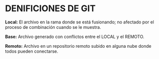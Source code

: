 # DENIFICIONES DE GIT

**Local:** El archivo en la rama donde se está fusionando; no afectado por el
 proceso de combinación cuando se le muestra.

**Base:** Archivo generado con conflictos entre el LOCAL y el REMOTO.

**Remoto:** Archivo en un repositorio remoto subido en alguna nube donde todos pueden conectarse.

